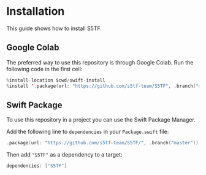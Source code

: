 # Installation

This guide shows how to install S5TF.

## Google Colab
The preferred way to use this repository is through Google Colab. Run the following code in the first cell:

```swift
%install-location $cwd/swift-install
%install '.package(url: "https://github.com/s5tf-team/S5TF", .branch("master"))' S5TF
```

## Swift Package
To use this repository in a project you can use the Swift Package Manager.

Add the following line to `dependencies` in your `Package.swift` file:

```swift
.package(url: "https://github.com/s5tf-team/S5TF/", .branch("master"))
```

Then add `"S5TF"` as a dependency to a target:

```swift
dependencies: ["S5TF"]
```
